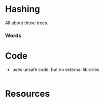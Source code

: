 # Hashing
All about those trees.

### Words



# Code
- uses unsafe code, but no external libraries 

```rust

```

# Resources

